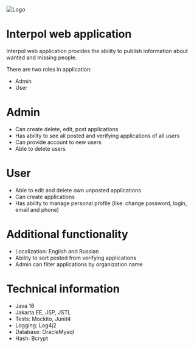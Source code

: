 
![Logo](https://upload.wikimedia.org/wikipedia/ru/thumb/d/d9/INTERPOL_Logo.svg/1200px-INTERPOL_Logo.svg.png)
# Interpol web application
Interpol web application provides the ability to publish information about wanted and missing people. 

There are two roles in application:

- Admin
- User

# Admin
- Can create delete, edit, post applications
- Has ability to see all posted and verifying applications of all users
- Can provide account to new users
- Able to delete users

# User
- Able to edit and delete own unposted applications
- Can create applications
- Has ability to manage personal profile (like: change password, login, email and phone)

# Additional functionality

- Localization: English and Russian
- Ability to sort posted from verifying applications
- Admin can filter applications by organization name

# Technical information

- Java 16
- Jakarta EE, JSP, JSTL
- Tests: Mockito, Junit4
- Logging: Log4j2
- Database: OracleMysql
- Hash: Bcrypt


